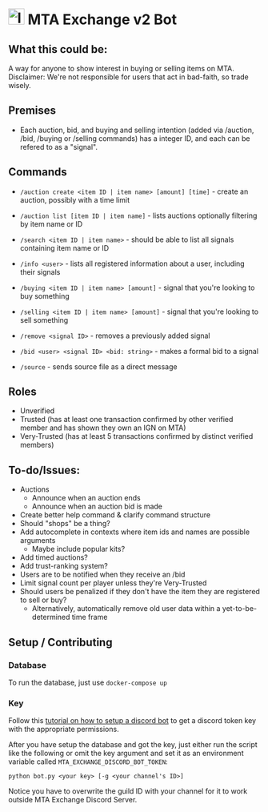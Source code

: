 # <img src="https://static.wikia.nocookie.net/minecraft_gamepedia/images/3/33/Netherite_Scrap_JE2_BE1.png" alt="logo" style="height: 32px; width: 32px;"/> MTA Exchange v2 Bot

## What this could be:
A way for anyone to show interest in buying or selling items on MTA. 
Disclaimer: We're not responsible for users that act in bad-faith, so trade wisely.

## Premises
- Each auction, bid, and buying and selling intention (added via /auction, /bid, /buying or /selling commands) has a integer ID, and each can be refered to as a "signal".

## Commands

- `/auction create <item ID | item name> [amount] [time]` - create an auction, possibly with a time limit

- `/auction list [item ID | item name]` - lists auctions optionally filtering by item name or ID

- `/search <item ID | item name>` - should be able to list all signals containing item name or ID

- `/info <user>` - lists all registered information about a user, including their signals

- `/buying <item ID | item name> [amount]` - signal that you're looking to buy something

- `/selling <item ID | item name> [amount]` - signal that you're looking to sell something

- `/remove <signal ID>` - removes a previously added signal

- `/bid <user> <signal ID> <bid: string>` - makes a formal bid to a signal

- `/source` - sends source file as a direct message

## Roles

- Unverified
- Trusted (has at least one transaction confirmed by other verified member and has shown they own an IGN on MTA)
- Very-Trusted (has at least 5 transactions confirmed by distinct verified members)

## To-do/Issues:

- Auctions
    - Announce when an auction ends
    - Announce when an auction bid is made
- Create better help command & clarify command structure
- Should "shops" be a thing?
- Add autocomplete in contexts where item ids and names are possible arguments
  - Maybe include popular kits?
- Add timed auctions?
- Add trust-ranking system?
- Users are to be notified when they receive an /bid
- Limit signal count per player unless they're Very-Trusted
- Should users be penalized if they don't have the item they are registered to sell or buy?
  - Alternatively, automatically remove old user data within a yet-to-be-determined time frame

## Setup / Contributing

### Database

To run the database, just use `docker-compose up`

### Key

Follow this [tutorial on how to setup a discord bot](https://www.youtube.com/watch?v=ygc-HdZHO5A) to get a discord token key with the appropriate permissions. 

After you have setup the database and got the key, just either run the script like the following or omit the key argument and set it as an environment variable called `MTA_EXCHANGE_DISCORD_BOT_TOKEN`: 

```
python bot.py <your key> [-g <your channel's ID>]
```

Notice you have to overwrite the guild ID with your channel for it to work outside MTA Exchange Discord Server. 
